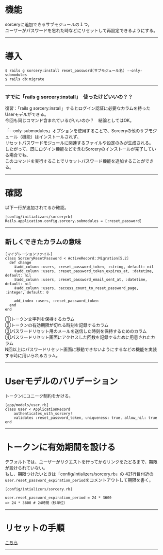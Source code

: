 # 機能
sorceryに追加できるサブモジュールの１つ。    
ユーザーがパスワードを忘れた時などにリセットして再設定できるようにする。
***

# 導入
~~~
$ rails g sorcery:install reset_password(サブモジュール名) --only-submodules
$ rails db:migrate
~~~
***

### すでに「rails g sorcery:install」　使ったけどいいの？？
復習：「rails g sorcery:install」するとログイン認証に必要なカラムを持ったUserモデルができる。    
今回も同じコマンド含まれているがいいのか？　結論としてはOK。      
    
「--only-submodules」オプションを使用することで、Sorceryの他のサブモジュール（機能）はインストールされず、    
リセットパスワードモジュールに関連するファイルや設定のみが生成される。    
したがって、既にログイン機能などを含むSorceryのインストールが完了している場合でも、    
このコマンドを実行することでリセットパスワード機能を追加することができる。
***


# 確認
以下一行が追加されてるか確認。
~~~
[config/initializars/sorceryrb]
Rails.application.config.sorcery.submodules = [:reset_password]
~~~
***

## 新しくできたカラムの意味
~~~
[マイグレーションファイル]
class SorceryResetPassword < ActiveRecord::Migration[5.2]
  def change
    ①add_column :users, :reset_password_token, :string, default: nil
    ②add_column :users, :reset_password_token_expires_at, :datetime, default: nil
    ③add_column :users, :reset_password_email_sent_at, :datetime, default: nil
    ④add_column :users, :access_count_to_reset_password_page, :integer, default: 0

    add_index :users, :reset_password_token
  end
end
~~~
①トークン文字列を保持するカラム      
②トークンの有効期限が切れる時刻を記録するカラム        
③パスワードリセット用のメールを送信した時刻を保持するためのカラム        
④パスワードリセット画面にアクセスした回数を記録するために用意されたカラム        
N回以上はパスワードリセット画面に移動できないようにするなどの機能を実装する時に用いられるカラム。
***

# Userモデルのバリデーション
トークンにユニーク制約をかける。
~~~
[app/models/user.rb]
class User < ApplicationRecord
    authenticates_with_sorcery!
    validates :reset_password_token, uniqueness: true, allow_nil: true
end
~~~
***

# トークンに有効期間を設ける
デフォルトでは、ユーザーがリクエストを行ってからリンクをたどるまで、期限が設けられていない。        
もし、期限つけたいときは「config/intializers/sorcery.rb」の 421行目付近の    
`user.reset_password_expiration_period`をコメントアウトして期限を書く。    
~~~
[config/intializers/sorcery.rb]

user.reset_password_expiration_period = 24 * 3600
=> 24 * 3600 # 24時間（秒単位）
~~~
***

# リセットの手順
[こちら](https://github.com/Tarara33/TIL/blob/main/Rails/%E6%A9%9F%E8%83%BD/%E3%83%91%E3%82%B9%E3%83%AF%E3%83%BC%E3%83%89%E3%83%AA%E3%82%BB%E3%83%83%E3%83%88.md)
***
